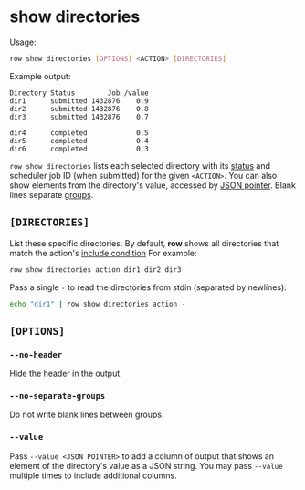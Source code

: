 # show directories

Usage:
```bash
row show directories [OPTIONS] <ACTION> [DIRECTORIES]
```

Example output:
```plaintext
Directory Status        Job /value
dir1      submitted 1432876    0.9
dir2      submitted 1432876    0.8
dir3      submitted 1432876    0.7

dir4      completed            0.5
dir5      completed            0.4
dir6      completed            0.3
```

`row show directories` lists each selected directory with its
[status](../../guide/concepts/status.md) and scheduler job ID (when submitted) for the
given `<ACTION>`. You can also show elements from the directory's value, accessed by
[JSON pointer](../../guide/concepts/json-pointers.md). Blank lines separate
[groups](../../workflow/action/group.md).

## `[DIRECTORIES]`

List these specific directories. By default, **row** shows all directories that match
the action's [include condition](../../workflow/action/group.md#include)
For example:
```bash
row show directories action dir1 dir2 dir3
```

Pass a single `-` to read the directories from stdin (separated by newlines):
```bash
echo "dir1" | row show directories action -
```

## `[OPTIONS]`

### `--no-header`

Hide the header in the output.

### `--no-separate-groups`

Do not write blank lines between groups.

### `--value`

Pass `--value <JSON POINTER>` to add a column of output that shows an element of the
directory's value as a JSON string. You may pass `--value` multiple times to include
additional columns.
